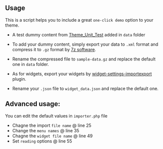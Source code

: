 ## Usage

This is a script helps you to include a great `one-click demo` option to your theme.

* A test dummy content from [Theme_Unit_Test](http://codex.wordpress.org/Theme_Unit_Test) added in `data` folder

* To add your dummy content, simply export your data to `.xml` format and compress it to `.gz` format by [7z software](http://www.7-zip.org/7z.html).
* Rename the compressed file to `sample-data.gz` and replace the default one in `data` folder.
* As for widgets, export your widgets by [widget-settings-importexport](https://wordpress.org/plugins/widget-settings-importexport/) plugin. 
* Rename your `.json` file to `widget_data.json` and replace the default one.


## Advanced usage:

You can edit the default values in `importer.php` file

* Chagne the import `file name` @ line 25
* Change the `menu names` @ line 35
* Chagne the `widget file name` @ line 49
* Set `reading` options @ line 55
